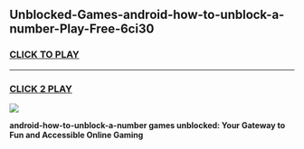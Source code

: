 
## Unblocked-Games-android-how-to-unblock-a-number-Play-Free-6ci30
<h3>
<a href="https://premium76.site?title=android-how-to-unblock-a-number&ref=18A1">CLICK TO PLAY</a></h3>
<hr>

<h3>
<a href="https://premium76.site?title=android-how-to-unblock-a-number&ref=18A1">CLICK 2 PLAY</a>
  
</h3>

<a href="https://premium76.site?title=android-how-to-unblock-a-number&ref=18A1"><img src="https://clearcache.store/games.png"></a>


**android-how-to-unblock-a-number games unblocked: Your Gateway to Fun and Accessible Online Gaming**
